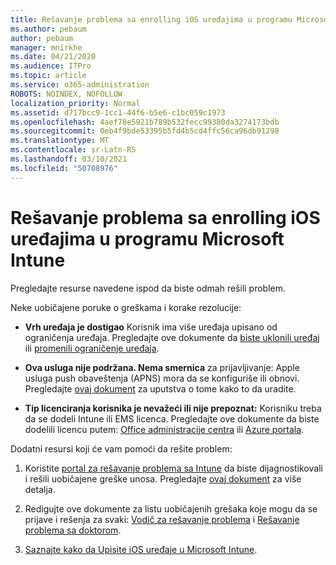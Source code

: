 ```yaml
---
title: Rešavanje problema sa enrolling iOS uređajima u programu Microsoft Intune
ms.author: pebaum
author: pebaum
manager: mnirkhe
ms.date: 04/21/2020
ms.audience: ITPro
ms.topic: article
ms.service: o365-administration
ROBOTS: NOINDEX, NOFOLLOW
localization_priority: Normal
ms.assetid: d717bcc9-1cc1-44f6-b5e6-c1bc059c1973
ms.openlocfilehash: 4aef78e5921b789b532fecc99380da3274173bdb
ms.sourcegitcommit: 0eb4f9bde53395b5fd4b5cd4ffc56ca96db91298
ms.translationtype: MT
ms.contentlocale: sr-Latn-RS
ms.lasthandoff: 03/10/2021
ms.locfileid: "50708976"
---
```

# <a name="troubleshoot-issues-with-enrolling-ios-devices-in-microsoft-intune"></a>Rešavanje problema sa enrolling iOS uređajima u programu Microsoft Intune

Pregledajte resurse navedene ispod da biste odmah rešili problem. 
  
Neke uobičajene poruke o greškama i korake rezolucije:
  
- **Vrh uređaja je dostigao** Korisnik ima više uređaja upisano od ograničenja uređaja. Pregledajte ove dokumente da [biste uklonili uređaj](https://docs.microsoft.com/intune/devices-wipe) ili [promenili ograničenje uređaja](https://docs.microsoft.com/intune/enrollment-restrictions-set#set-device-limit-restrictions).
    
- **Ova usluga nije podržana. Nema smernica** za prijavljivanje: Apple usluga push obaveštenja (APNS) mora da se konfiguriše ili obnovi. Pregledajte [ovaj dokument](https://docs.microsoft.com/intune/apple-mdm-push-certificate-get) za uputstva o tome kako to da uradite. 
    
- **Tip licenciranja korisnika je nevažeći ili nije prepoznat:** Korisniku treba da se dodeli Intune ili EMS licenca. Pregledajte ove dokumente da biste dodelili licencu putem: [Office administracije centra](https://docs.microsoft.com/intune/licenses-assign) ili [Azure portala](https://docs.microsoft.com/azure/active-directory/license-users-groups).
    
Dodatni resursi koji će vam pomoći da rešite problem:
  
1. Koristite [portal za rešavanje problema sa Intune](https://devicemanagement.microsoft.com/#blade/Microsoft_Intune_DeviceSettings/TroubleshootBlade) da biste dijagnostikovali i rešili uobičajene greške unosa. Pregledajte [ovaj dokument](https://docs.microsoft.com/intune/help-desk-operators) za više detalja. 
    
2. Redigujte ove dokumente za listu uobičajenih grešaka koje mogu da se prijave i rešenja za svaki: [Vodič za rešavanje problema](https://support.microsoft.com/help/4039809/troubleshooting-ios-device-enrollment-in-intune) i [Rešavanje problema sa doktorom](https://docs.microsoft.com/troubleshoot/mem/intune/troubleshoot-device-enrollment-in-intune).
    
3. [Saznajte kako da Upisite iOS uređaje u Microsoft Intune](https://docs.microsoft.com/intune/ios-enroll).
    


